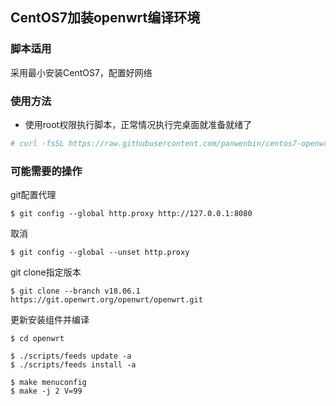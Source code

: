 ## CentOS7加装openwrt编译环境

### 脚本适用
采用最小安装CentOS7，配置好网络

### 使用方法
- 使用root权限执行脚本，正常情况执行完桌面就准备就绪了
```bash
# curl -fsSL https://raw.githubusercontent.com/panwenbin/centos7-openwrt-buildenv/master/centos7-openwrt-buildenv.sh | sh
```

### 可能需要的操作
git配置代理
```
$ git config --global http.proxy http://127.0.0.1:8080
```
取消
```
$ git config --global --unset http.proxy
```
git clone指定版本
```
$ git clone --branch v18.06.1 https://git.openwrt.org/openwrt/openwrt.git
```
更新安装组件并编译
```
$ cd openwrt

$ ./scripts/feeds update -a
$ ./scripts/feeds install -a

$ make menuconfig
$ make -j 2 V=99
```